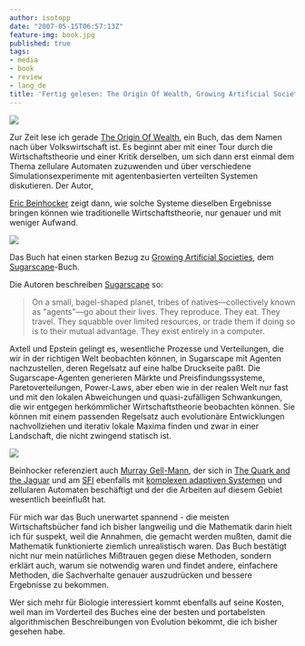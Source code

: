 ```yaml
---
author: isotopp
date: "2007-05-15T06:57:13Z"
feature-img: book.jpg
published: true
tags:
- media
- book
- review
- lang_de
title: 'Fertig gelesen: The Origin Of Wealth, Growing Artificial Societies, The Quark and the Jaguar'
---
```

![](https://blog.koehntopp.info/uploads/origin_of_wealth.jpg)

Zur Zeit lese ich gerade
[The Origin Of Wealth](http://www.amazon.de/Origin-Wealth-Evolution-Complexity-Economics/dp/0712676619/),
ein Buch, das dem Namen nach über Volkswirtschaft ist. Es beginnt aber mit
einer Tour durch die Wirtschaftstheorie und einer Kritik derselben, um sich
dann erst einmal dem Thema zellulare Automaten zuzuwenden und über
verschiedene Simulationsexperimente mit agentenbasierten verteilten Systemen
diskutieren. Der Autor,

[Eric Beinhocker](http://en.wikipedia.org/wiki/Eric_Beinhocker) zeigt dann,
wie solche Systeme dieselben Ergebnisse bringen können wie traditionelle
Wirtschaftstheorie, nur genauer und mit weniger Aufwand.

![](https://blog.koehntopp.info/uploads/growing_artificial_societies.jpg)

Das Buch hat einen starken Bezug zu
[Growing Artificial Societies](http://www.amazon.de/Growing-Artificial-Societies-Science-Adaptive/dp/0262550253), dem
[Sugarscape](http://sugarscape.sourceforge.net/)-Buch.

Die Autoren beschreiben
[Sugarscape](http://www.brook.edu/es/dynamics/sugarscape/default.htm) so:

> On a small, bagel-shaped planet, tribes of natives&#8212;collectively
> known as "agents"&#8212;go about their lives. They reproduce. They eat.
> They travel. They squabble over limited resources, or trade them if doing
> so is to their mutual advantage. They exist entirely in a computer.

Axtell und Epstein gelingt es, wesentliche Prozesse und Verteilungen, die
wir in der richtigen Welt beobachten können, in Sugarscape mit Agenten
nachzustellen, deren Regelsatz auf eine halbe Druckseite paßt. Die
Sugarscape-Agenten generieren Märkte und Preisfindungssysteme,
Paretoverteilungen, Power-Laws, aber eben wie in der realen Welt nur fast
und mit den lokalen Abweichungen und quasi-zufälligen Schwankungen, die wir
entgegen herkömmlicher Wirtschaftstheorie beobachten können. Sie können mit
einem passenden Regelsatz auch evolutionäre Entwicklungen nachvollziehen und
iterativ lokale Maxima finden und zwar in einer Landschaft, die nicht
zwingend statisch ist.

![](https://blog.koehntopp.info/uploads/quark_and_jaguar.jpg)

Beinhocker referenziert auch
[Murray Gell-Mann](http://en.wikipedia.org/wiki/Murray_Gell-Mann), der sich in
[The Quark and the Jaguar](http://www.amazon.de/Quark-Jaguar-Adventures-Simple-Complex/dp/0805072535/)
und am
[SFI](http://en.wikipedia.org/wiki/Santa_Fe_Institute) ebenfalls mit
[komplexen adaptiven Systemen](http://en.wikipedia.org/wiki/Complex_adaptive_system) und
zellularen Automaten beschäftigt und der die Arbeiten auf diesem Gebiet
wesentlich beeinflußt hat.

Für mich war das Buch unerwartet spannend - die meisten Wirtschaftsbücher
fand ich bisher langweilig und die Mathematik darin hielt ich für suspekt,
weil die Annahmen, die gemacht werden mußten, damit die Mathematik
funktionierte ziemlich unrealistisch waren. Das Buch bestätigt nicht nur
mein natürliches Mißtrauen gegen diese Methoden, sondern erklärt auch, warum
sie notwendig waren und findet andere, einfachere Methoden, die Sachverhalte
genauer auszudrücken und bessere Ergebnisse zu bekommen.

Wer sich mehr für Biologie interessiert kommt ebenfalls auf seine Kosten,
weil man im Vorderteil des Buches eine der besten und portabelsten
algorithmischen Beschreibungen von Evolution bekommt, die ich bisher gesehen
habe.
